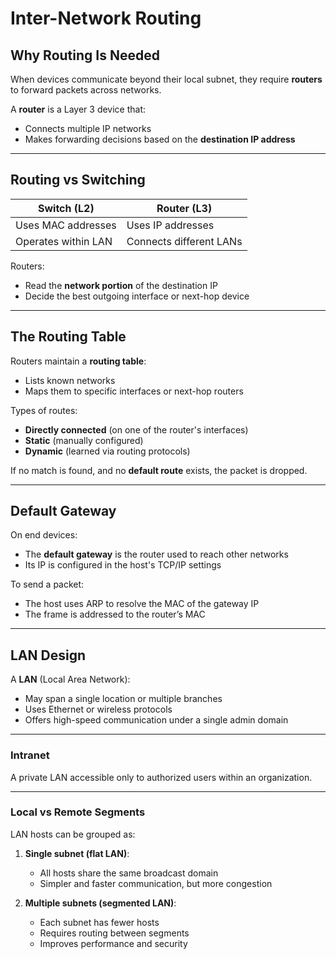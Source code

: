 # Inter-Network Routing

## Why Routing Is Needed

When devices communicate beyond their local subnet, they require **routers** to forward packets across networks.

A **router** is a Layer 3 device that:
- Connects multiple IP networks
- Makes forwarding decisions based on the **destination IP address**

---

## Routing vs Switching

| Switch (L2)         | Router (L3)             |
|---------------------|-------------------------|
| Uses MAC addresses  | Uses IP addresses       |
| Operates within LAN | Connects different LANs |

Routers:
- Read the **network portion** of the destination IP
- Decide the best outgoing interface or next-hop device

---

## The Routing Table

Routers maintain a **routing table**:
- Lists known networks
- Maps them to specific interfaces or next-hop routers

Types of routes:
- **Directly connected** (on one of the router's interfaces)
- **Static** (manually configured)
- **Dynamic** (learned via routing protocols)

If no match is found, and no **default route** exists, the packet is dropped.

---

## Default Gateway

On end devices:
- The **default gateway** is the router used to reach other networks
- Its IP is configured in the host's TCP/IP settings

To send a packet:
- The host uses ARP to resolve the MAC of the gateway IP
- The frame is addressed to the router’s MAC

---

## LAN Design

A **LAN** (Local Area Network):
- May span a single location or multiple branches
- Uses Ethernet or wireless protocols
- Offers high-speed communication under a single admin domain

---

### Intranet

A private LAN accessible only to authorized users within an organization.

---

### Local vs Remote Segments

LAN hosts can be grouped as:
1. **Single subnet (flat LAN)**:
   - All hosts share the same broadcast domain
   - Simpler and faster communication, but more congestion

2. **Multiple subnets (segmented LAN)**:
   - Each subnet has fewer hosts
   - Requires routing between segments
   - Improves performance and security
